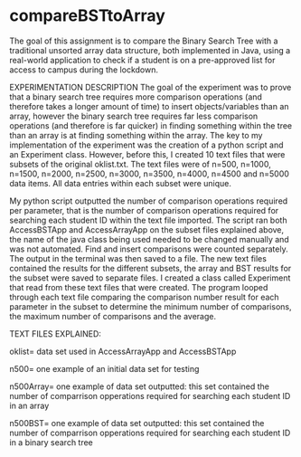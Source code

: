 # compareBSTtoArray
The goal of this assignment is to compare the Binary Search Tree with a traditional unsorted array data structure, both implemented in Java, using a real-world application to check if a student is on a pre-approved list for access to campus during the lockdown.


EXPERIMENTATION DESCRIPTION
The goal of the experiment was to prove that a binary search tree requires more comparison operations (and therefore takes a longer amount of time) to insert objects/variables than an array, however the binary search tree requires far less comparison operations (and therefore is far quicker) in finding something within the tree than an array is at finding something within the array.
The key to my implementation of the experiment was the creation of a python script and an Experiment class. However, before this, I created 10 text files that were subsets of the original oklist.txt. The text files were of n=500, n=1000, n=1500, n=2000, n=2500, n=3000, n=3500, n=4000, n=4500 and n=5000 data items. All data entries within each subset were unique.

My python script outputted the number of comparison operations required per parameter, that is the number of comparison operations required for searching each student ID within the text file imported. The script ran both AccessBSTApp and AccessArrayApp on the subset files explained above, the name of the java class being used needed to be changed manually and was not automated. Find and insert comparisons were counted separately. The output in the terminal was then saved to a file. The new text files contained the results for the different subsets, the array and BST results for the subset were saved to separate files. I created a class called Experiment that read from these text files that were created. The program looped through each text file comparing the comparison number result for each parameter in the subset to determine the minimum number of comparisons, the maximum number of comparisons and the average.

TEXT FILES EXPLAINED:

oklist= data set used in AccessArrayApp and AccessBSTApp

n500= one example of an initial data set for testing

n500Array= one example of data set outputted: this set contained the number of comparrison opperations required for searching each student ID in an array

n500BST= one example of data set outputted: this set contained the number of comparrison opperations required for searching each student ID in a binary search tree
